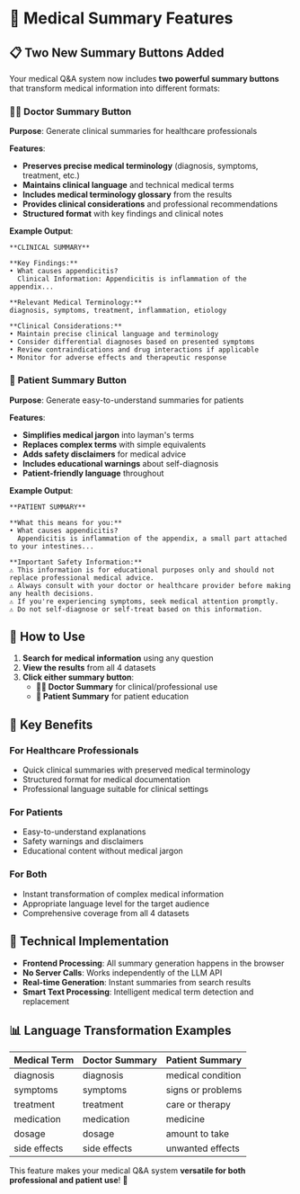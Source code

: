 # 🏥 Medical Summary Features

## 📋 **Two New Summary Buttons Added**

Your medical Q&A system now includes **two powerful summary buttons** that transform medical information into different formats:

### 👨‍⚕️ **Doctor Summary Button**
**Purpose**: Generate clinical summaries for healthcare professionals

**Features**:
- **Preserves precise medical terminology** (diagnosis, symptoms, treatment, etc.)
- **Maintains clinical language** and technical medical terms
- **Includes medical terminology glossary** from the results
- **Provides clinical considerations** and professional recommendations
- **Structured format** with key findings and clinical notes

**Example Output**:
```
**CLINICAL SUMMARY**

**Key Findings:**
• What causes appendicitis?
  Clinical Information: Appendicitis is inflammation of the appendix...

**Relevant Medical Terminology:**
diagnosis, symptoms, treatment, inflammation, etiology

**Clinical Considerations:**
• Maintain precise clinical language and terminology
• Consider differential diagnoses based on presented symptoms
• Review contraindications and drug interactions if applicable
• Monitor for adverse effects and therapeutic response
```

### 👤 **Patient Summary Button**
**Purpose**: Generate easy-to-understand summaries for patients

**Features**:
- **Simplifies medical jargon** into layman's terms
- **Replaces complex terms** with simple equivalents
- **Adds safety disclaimers** for medical advice
- **Includes educational warnings** about self-diagnosis
- **Patient-friendly language** throughout

**Example Output**:
```
**PATIENT SUMMARY**

**What this means for you:**
• What causes appendicitis?
  Appendicitis is inflammation of the appendix, a small part attached to your intestines...

**Important Safety Information:**
⚠️ This information is for educational purposes only and should not replace professional medical advice.
⚠️ Always consult with your doctor or healthcare provider before making any health decisions.
⚠️ If you're experiencing symptoms, seek medical attention promptly.
⚠️ Do not self-diagnose or self-treat based on this information.
```

## 🔧 **How to Use**

1. **Search for medical information** using any question
2. **View the results** from all 4 datasets
3. **Click either summary button**:
   - **👨‍⚕️ Doctor Summary** for clinical/professional use
   - **👤 Patient Summary** for patient education

## 🎯 **Key Benefits**

### **For Healthcare Professionals**
- Quick clinical summaries with preserved medical terminology
- Structured format for medical documentation
- Professional language suitable for clinical settings

### **For Patients**
- Easy-to-understand explanations
- Safety warnings and disclaimers
- Educational content without medical jargon

### **For Both**
- Instant transformation of complex medical information
- Appropriate language level for the target audience
- Comprehensive coverage from all 4 datasets

## 🚀 **Technical Implementation**

- **Frontend Processing**: All summary generation happens in the browser
- **No Server Calls**: Works independently of the LLM API
- **Real-time Generation**: Instant summaries from search results
- **Smart Text Processing**: Intelligent medical term detection and replacement

## 📊 **Language Transformation Examples**

| Medical Term | Doctor Summary | Patient Summary |
|--------------|----------------|-----------------|
| diagnosis | diagnosis | medical condition |
| symptoms | symptoms | signs or problems |
| treatment | treatment | care or therapy |
| medication | medication | medicine |
| dosage | dosage | amount to take |
| side effects | side effects | unwanted effects |

This feature makes your medical Q&A system **versatile for both professional and patient use**! 🎉
